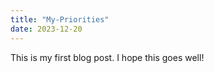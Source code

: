 ```yaml
---
title: "My-Priorities"
date: 2023-12-20
---
```


This is my first blog post. I hope this goes well!
